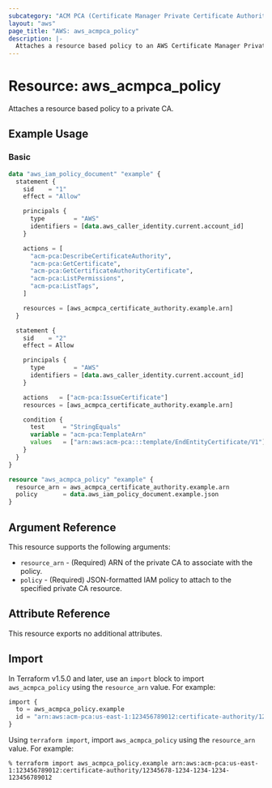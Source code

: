 ```yaml
---
subcategory: "ACM PCA (Certificate Manager Private Certificate Authority)"
layout: "aws"
page_title: "AWS: aws_acmpca_policy"
description: |-
  Attaches a resource based policy to an AWS Certificate Manager Private Certificate Authority (ACM PCA)
---
```


# Resource: aws_acmpca_policy

Attaches a resource based policy to a private CA.

## Example Usage

### Basic

```terraform
data "aws_iam_policy_document" "example" {
  statement {
    sid    = "1"
    effect = "Allow"

    principals {
      type        = "AWS"
      identifiers = [data.aws_caller_identity.current.account_id]
    }

    actions = [
      "acm-pca:DescribeCertificateAuthority",
      "acm-pca:GetCertificate",
      "acm-pca:GetCertificateAuthorityCertificate",
      "acm-pca:ListPermissions",
      "acm-pca:ListTags",
    ]

    resources = [aws_acmpca_certificate_authority.example.arn]
  }

  statement {
    sid    = "2"
    effect = Allow

    principals {
      type        = "AWS"
      identifiers = [data.aws_caller_identity.current.account_id]
    }

    actions   = ["acm-pca:IssueCertificate"]
    resources = [aws_acmpca_certificate_authority.example.arn]

    condition {
      test     = "StringEquals"
      variable = "acm-pca:TemplateArn"
      values   = ["arn:aws:acm-pca:::template/EndEntityCertificate/V1"]
    }
  }
}

resource "aws_acmpca_policy" "example" {
  resource_arn = aws_acmpca_certificate_authority.example.arn
  policy       = data.aws_iam_policy_document.example.json
}
```

## Argument Reference

This resource supports the following arguments:

* `resource_arn` - (Required) ARN of the private CA to associate with the policy.
* `policy` - (Required) JSON-formatted IAM policy to attach to the specified private CA resource.

## Attribute Reference

This resource exports no additional attributes.

## Import

In Terraform v1.5.0 and later, use an `import` block to import `aws_acmpca_policy` using the `resource_arn` value. For example:

```terraform
import {
  to = aws_acmpca_policy.example
  id = "arn:aws:acm-pca:us-east-1:123456789012:certificate-authority/12345678-1234-1234-1234-123456789012"
}
```

Using `terraform import`, import `aws_acmpca_policy` using the `resource_arn` value. For example:

```console
% terraform import aws_acmpca_policy.example arn:aws:acm-pca:us-east-1:123456789012:certificate-authority/12345678-1234-1234-1234-123456789012
```
